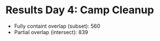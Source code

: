 # Results Day 4: Camp Cleanup

- Fully containt overlap (subset): 560
- Partial overlap (intersect): 839